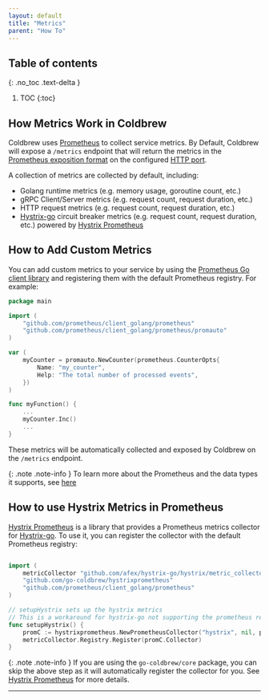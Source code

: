 ```yaml
---
layout: default
title: "Metrics"
parent: "How To"
---
```

## Table of contents
{: .no_toc .text-delta }

1. TOC
{:toc}

## How Metrics Work in Coldbrew

Coldbrew uses [Prometheus](https://prometheus.io/) to collect service metrics. By Default, Coldbrew will expose a `/metrics` endpoint that will return the metrics in the [Prometheus exposition format](https://prometheus.io/docs/instrumenting/exposition_formats/) on the configured [HTTP port].

A collection of metrics are collected by default, including:
* Golang runtime metrics (e.g. memory usage, goroutine count, etc.)
* gRPC Client/Server metrics (e.g. request count, request duration, etc.)
* HTTP request metrics (e.g. request count, request duration, etc.)
* [Hystrix-go] circuit breaker metrics (e.g. request count, request duration, etc.) powered by [Hystrix Prometheus]

## How to Add Custom Metrics

You can add custom metrics to your service by using the [Prometheus Go client library] and registering them with the default Prometheus registry. For example:

```go
package main

import (
    "github.com/prometheus/client_golang/prometheus"
    "github.com/prometheus/client_golang/prometheus/promauto"
)

var (
    myCounter = promauto.NewCounter(prometheus.CounterOpts{
        Name: "my_counter",
        Help: "The total number of processed events",
    })
)

func myFunction() {
    ...
    myCounter.Inc()
    ...
}
```

These metrics will be automatically collected and exposed by Coldbrew on the `/metrics` endpoint.

{: .note .note-info }
To learn more about the Prometheus and the data types it supports, see [here](https://prometheus.io/docs/concepts/metric_types/)

## How to use Hystrix Metrics in Prometheus

[Hystrix Prometheus] is a library that provides a Prometheus metrics collector for [Hystrix-go]. To use it, you can register the collector with the default Prometheus registry:

```go

import (
    metricCollector "github.com/afex/hystrix-go/hystrix/metric_collector"
    "github.com/go-coldbrew/hystrixprometheus"
    "github.com/prometheus/client_golang/prometheus"
)

// setupHystrix sets up the hystrix metrics
// This is a workaround for hystrix-go not supporting the prometheus registry
func setupHystrix() {
	promC := hystrixprometheus.NewPrometheusCollector("hystrix", nil, prometheus.DefBuckets)
	metricCollector.Registry.Register(promC.Collector)
}
```

{: .note .note-info }
If you are using the `go-coldbrew/core` package, you can skip the above step as it will automatically register the collector for you.
See [Hystrix Prometheus] for more details.

---
[HTTP port]: https://pkg.go.dev/github.com/go-coldbrew/core/config#readme-type-config
[Hystrix Prometheus]: https://pkg.go.dev/github.com/go-coldbrew/hystrixprometheus
[Hystrix-go]: https://github.com/afex/hystrix-go
[Prometheus Go client library]: https://github.com/prometheus/client_golang
